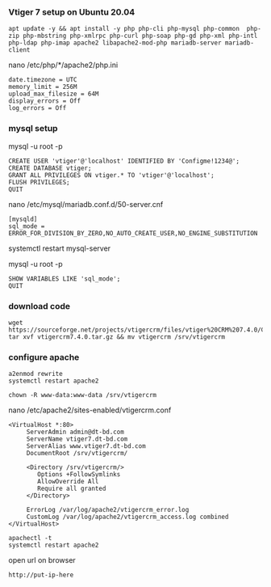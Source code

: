 
### Vtiger 7 setup on Ubuntu 20.04

```
apt update -y && apt install -y php php-cli php-mysql php-common  php-zip php-mbstring php-xmlrpc php-curl php-soap php-gd php-xml php-intl php-ldap php-imap apache2 libapache2-mod-php mariadb-server mariadb-client

```

nano /etc/php/*/apache2/php.ini
```
date.timezone = UTC
memory_limit = 256M
upload_max_filesize = 64M
display_errors = Off
log_errors = Off
```

### mysql setup

mysql -u root -p
```
CREATE USER 'vtiger'@'localhost' IDENTIFIED BY 'Configme!1234@';
CREATE DATABASE vtiger;
GRANT ALL PRIVILEGES ON vtiger.* TO 'vtiger'@'localhost';
FLUSH PRIVILEGES;
QUIT
```

nano /etc/mysql/mariadb.conf.d/50-server.cnf
```
[mysqld]
sql_mode = ERROR_FOR_DIVISION_BY_ZERO,NO_AUTO_CREATE_USER,NO_ENGINE_SUBSTITUTION
```
systemctl restart mysql-server

mysql -u root -p
```
SHOW VARIABLES LIKE 'sql_mode';
QUIT
```


### download code
```
wget https://sourceforge.net/projects/vtigercrm/files/vtiger%20CRM%207.4.0/Core%20Product/vtigercrm7.4.0.tar.gz
tar xvf vtigercrm7.4.0.tar.gz && mv vtigercrm /srv/vtigercrm

```


### configure apache

```
a2enmod rewrite
systemctl restart apache2

chown -R www-data:www-data /srv/vtigercrm

```

nano /etc/apache2/sites-enabled/vtigercrm.conf
```
<VirtualHost *:80>
     ServerAdmin admin@dt-bd.com
     ServerName vtiger7.dt-bd.com
     ServerAlias www.vtiger7.dt-bd.com
     DocumentRoot /srv/vtigercrm/

     <Directory /srv/vtigercrm/>
        Options +FollowSymlinks
        AllowOverride All
        Require all granted
     </Directory>

     ErrorLog /var/log/apache2/vtigercrm_error.log
     CustomLog /var/log/apache2/vtigercrm_access.log combined
</VirtualHost>
```

```
apachectl -t
systemctl restart apache2
```

open url on browser
```
http://put-ip-here
```








